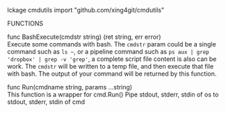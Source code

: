 lckage cmdutils
    import "github.com/xing4git/cmdutils"

FUNCTIONS

func BashExecute(cmdstr string) (ret string, err error)  
    Execute some commands with bash. The `cmdstr` param could be a single
    command such as `ls ~`, or a pipeline command such as `ps aux | grep
    'dropbox' | grep -v 'grep'`, a complete script file content is also can
    be work. The `cmdstr` will be written to a temp file, and then execute
    that file with bash. The output of your command will be returned by this
    function.

func Run(cmdname string, params ...string)  
    This function is a wrapper for cmd.Run() Pipe stdout, stderr, stdin of
    os to stdout, stderr, stdin of cmd
